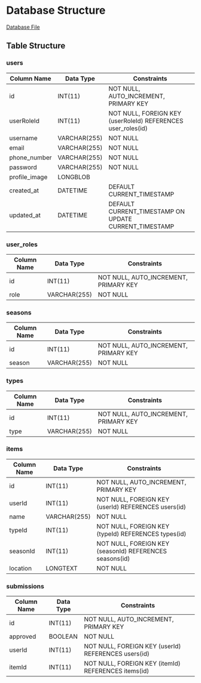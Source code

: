 # Database Structure

[Database File](../MySQL%20Table%20Codes.sql)


## Table Structure
### users
| Column Name   | Data Type        | Constraints                                         |
|---------------|-----------------|-----------------------------------------------------|
| id            | INT(11)         | NOT NULL, AUTO_INCREMENT, PRIMARY KEY              |
| userRoleId    | INT(11)         | NOT NULL, FOREIGN KEY (userRoleId) REFERENCES user_roles(id) |
| username      | VARCHAR(255)    | NOT NULL                                            |
| email         | VARCHAR(255)    | NOT NULL                                            |
| phone_number  | VARCHAR(255)    | NOT NULL                                            |
| password      | VARCHAR(255)    | NOT NULL                                            |
| profile_image | LONGBLOB         |                                                     |
| created_at    | DATETIME         | DEFAULT CURRENT_TIMESTAMP                          |
| updated_at    | DATETIME         | DEFAULT CURRENT_TIMESTAMP ON UPDATE CURRENT_TIMESTAMP |

### user_roles
| Column Name | Data Type        | Constraints                   |
|-------------|-----------------|-------------------------------|
| id          | INT(11)         | NOT NULL, AUTO_INCREMENT, PRIMARY KEY |
| role        | VARCHAR(255)    | NOT NULL                       |

### seasons
| Column Name | Data Type        | Constraints                   |
|-------------|-----------------|-------------------------------|
| id          | INT(11)         | NOT NULL, AUTO_INCREMENT, PRIMARY KEY |
| season      | VARCHAR(255)    | NOT NULL                       |

### types
| Column Name | Data Type        | Constraints                   |
|-------------|-----------------|-------------------------------|
| id          | INT(11)         | NOT NULL, AUTO_INCREMENT, PRIMARY KEY |
| type        | VARCHAR(255)    | NOT NULL                       |

### items
| Column Name | Data Type        | Constraints                   |
|-------------|-----------------|-------------------------------|
| id          | INT(11)         | NOT NULL, AUTO_INCREMENT, PRIMARY KEY |
| userId      | INT(11)         | NOT NULL, FOREIGN KEY (userId) REFERENCES users(id) |
| name        | VARCHAR(255)    | NOT NULL                       |
| typeId      | INT(11)         | NOT NULL, FOREIGN KEY (typeId) REFERENCES types(id) |
| seasonId    | INT(11)         | NOT NULL, FOREIGN KEY (seasonId) REFERENCES seasons(id) |
| location    | LONGTEXT         | NOT NULL                       |

### submissions
| Column Name | Data Type        | Constraints                   |
|-------------|-----------------|-------------------------------|
| id          | INT(11)         | NOT NULL, AUTO_INCREMENT, PRIMARY KEY |
| approved    | BOOLEAN         | NOT NULL                       |
| userId      | INT(11)         | NOT NULL, FOREIGN KEY (userId) REFERENCES users(id) |
| itemId      | INT(11)         | NOT NULL, FOREIGN KEY (itemId) REFERENCES items(id) |
